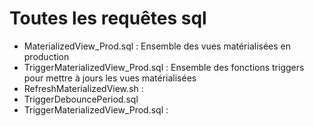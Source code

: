 # Toutes les requêtes sql 

- MaterializedView_Prod.sql : Ensemble des vues matérialisées en production
- TriggerMaterializedView_Prod.sql : Ensemble des fonctions triggers pour mettre à jours les vues matérialisées
- RefreshMaterializedView.sh : 
- TriggerDebouncePeriod.sql
- TriggerMaterializedView_Prod.sql :